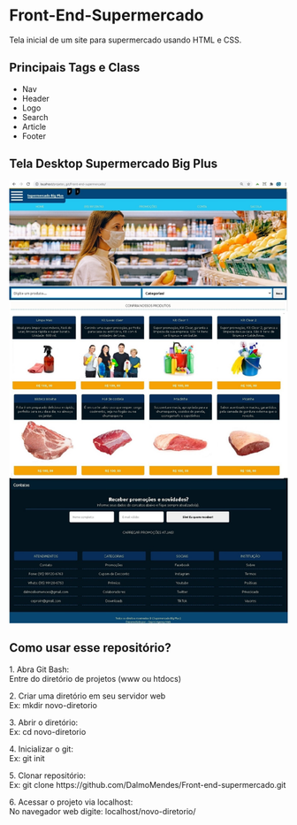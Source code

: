 # Front-End-Supermercado
Tela inicial de um site para supermercado usando HTML e CSS.
<h2>Principais Tags e Class</h2>
  <ul>
    <li>Nav</li>
    <li>Header</li>
    <li>Logo</li>
    <li>Search</li>
    <li>Article</li>
    <li>Footer</li>
  </ul>
  <h2>Tela Desktop Supermercado Big Plus</h2>
  <img src="https://github.com/DalmoMendes/Front-end-supermercado/blob/master/Front-end2.jpg">
  <h2>Como usar esse repositório?</h2>
  
  <p>1. Abra Git Bash:<br>
  Entre do diretório de projetos (www ou htdocs)</p>
  
  <p>2. Criar uma diretório em seu servidor web <br>
  Ex: mkdir novo-diretorio </p>
  
  <p>3. Abrir o diretório:<br>
  Ex: cd novo-diretorio </p>
  
  <p>4. Inicializar o git:<br>
  Ex:  git init </p>
  
 <p> 5. Clonar repositório:<br>
  Ex: git clone https://github.com/DalmoMendes/Front-end-supermercado.git </p>
  
 <p>6. Acessar o projeto via localhost: <br>
  No navegador web digite: localhost/novo-diretorio/</p>
